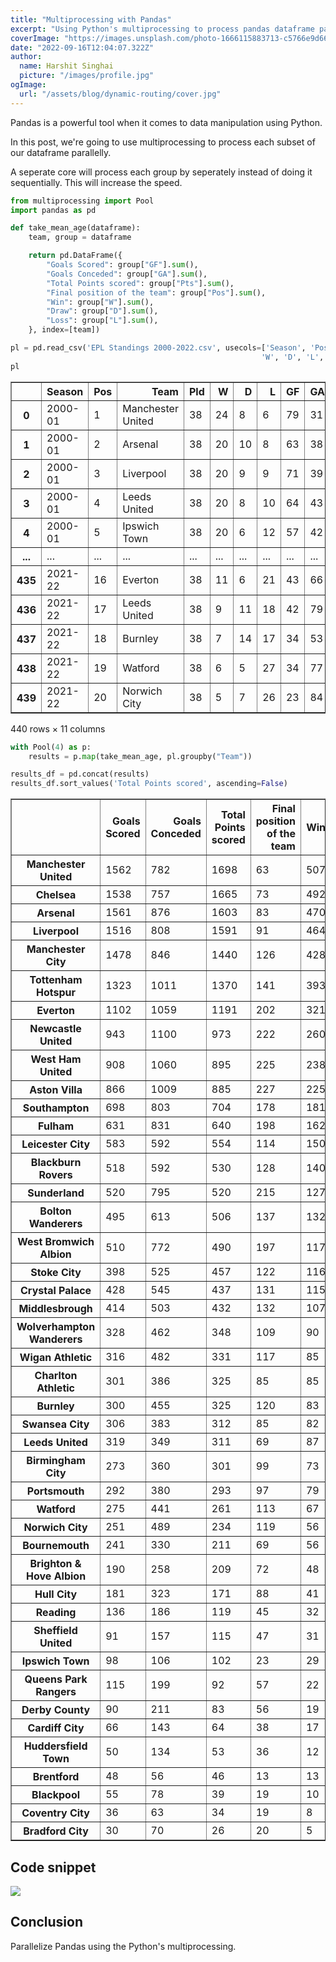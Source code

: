 ```yaml
---
title: "Multiprocessing with Pandas"
excerpt: "Using Python's multiprocessing to process pandas dataframe paralelly."
coverImage: "https://images.unsplash.com/photo-1666115883713-c5766e9d668e?ixlib=rb-4.0.3&ixid=MnwxMjA3fDB8MHxwaG90by1wYWdlfHx8fGVufDB8fHx8&auto=format&fit=crop&w=1032&q=80"
date: "2022-09-16T12:04:07.322Z"
author:
  name: Harshit Singhai
  picture: "/images/profile.jpg"
ogImage:
  url: "/assets/blog/dynamic-routing/cover.jpg"
---
```


Pandas is a powerful tool when it comes to data manipulation using Python.

In this post, we're going to use multiprocessing to process each subset of our dataframe parallelly.

A seperate core will process each group by seperately instead of doing it sequentially. This will increase the speed.

```python
from multiprocessing import Pool
import pandas as pd
```

```python
def take_mean_age(dataframe):
    team, group = dataframe

    return pd.DataFrame({
        "Goals Scored": group["GF"].sum(),
        "Goals Conceded": group["GA"].sum(),
        "Total Points scored": group["Pts"].sum(),
        "Final position of the team": group["Pos"].sum(),
        "Win": group["W"].sum(),
        "Draw": group["D"].sum(),
        "Loss": group["L"].sum(),
    }, index=[team])

```

```python
pl = pd.read_csv('EPL Standings 2000-2022.csv', usecols=['Season', 'Pos', 'Team', 'Pld',
                                                        'W', 'D', 'L', 'GF', 'GA', 'GD', 'Pts'])
pl
```

<div>
<style scoped>
    .dataframe tbody tr th:only-of-type {
        vertical-align: middle;
    }

    .dataframe tbody tr th {
        vertical-align: top;
    }

    .dataframe thead th {
        text-align: right;
    }

</style>
<table border="1" class="dataframe">
  <thead>
    <tr style="text-align: right;">
      <th></th>
      <th>Season</th>
      <th>Pos</th>
      <th>Team</th>
      <th>Pld</th>
      <th>W</th>
      <th>D</th>
      <th>L</th>
      <th>GF</th>
      <th>GA</th>
      <th>GD</th>
      <th>Pts</th>
    </tr>
  </thead>
  <tbody>
    <tr>
      <th>0</th>
      <td>2000-01</td>
      <td>1</td>
      <td>Manchester United</td>
      <td>38</td>
      <td>24</td>
      <td>8</td>
      <td>6</td>
      <td>79</td>
      <td>31</td>
      <td>48</td>
      <td>80</td>
    </tr>
    <tr>
      <th>1</th>
      <td>2000-01</td>
      <td>2</td>
      <td>Arsenal</td>
      <td>38</td>
      <td>20</td>
      <td>10</td>
      <td>8</td>
      <td>63</td>
      <td>38</td>
      <td>25</td>
      <td>70</td>
    </tr>
    <tr>
      <th>2</th>
      <td>2000-01</td>
      <td>3</td>
      <td>Liverpool</td>
      <td>38</td>
      <td>20</td>
      <td>9</td>
      <td>9</td>
      <td>71</td>
      <td>39</td>
      <td>32</td>
      <td>69</td>
    </tr>
    <tr>
      <th>3</th>
      <td>2000-01</td>
      <td>4</td>
      <td>Leeds United</td>
      <td>38</td>
      <td>20</td>
      <td>8</td>
      <td>10</td>
      <td>64</td>
      <td>43</td>
      <td>21</td>
      <td>68</td>
    </tr>
    <tr>
      <th>4</th>
      <td>2000-01</td>
      <td>5</td>
      <td>Ipswich Town</td>
      <td>38</td>
      <td>20</td>
      <td>6</td>
      <td>12</td>
      <td>57</td>
      <td>42</td>
      <td>15</td>
      <td>66</td>
    </tr>
    <tr>
      <th>...</th>
      <td>...</td>
      <td>...</td>
      <td>...</td>
      <td>...</td>
      <td>...</td>
      <td>...</td>
      <td>...</td>
      <td>...</td>
      <td>...</td>
      <td>...</td>
      <td>...</td>
    </tr>
    <tr>
      <th>435</th>
      <td>2021-22</td>
      <td>16</td>
      <td>Everton</td>
      <td>38</td>
      <td>11</td>
      <td>6</td>
      <td>21</td>
      <td>43</td>
      <td>66</td>
      <td>-23</td>
      <td>39</td>
    </tr>
    <tr>
      <th>436</th>
      <td>2021-22</td>
      <td>17</td>
      <td>Leeds United</td>
      <td>38</td>
      <td>9</td>
      <td>11</td>
      <td>18</td>
      <td>42</td>
      <td>79</td>
      <td>-37</td>
      <td>38</td>
    </tr>
    <tr>
      <th>437</th>
      <td>2021-22</td>
      <td>18</td>
      <td>Burnley</td>
      <td>38</td>
      <td>7</td>
      <td>14</td>
      <td>17</td>
      <td>34</td>
      <td>53</td>
      <td>-19</td>
      <td>35</td>
    </tr>
    <tr>
      <th>438</th>
      <td>2021-22</td>
      <td>19</td>
      <td>Watford</td>
      <td>38</td>
      <td>6</td>
      <td>5</td>
      <td>27</td>
      <td>34</td>
      <td>77</td>
      <td>-43</td>
      <td>23</td>
    </tr>
    <tr>
      <th>439</th>
      <td>2021-22</td>
      <td>20</td>
      <td>Norwich City</td>
      <td>38</td>
      <td>5</td>
      <td>7</td>
      <td>26</td>
      <td>23</td>
      <td>84</td>
      <td>-61</td>
      <td>22</td>
    </tr>
  </tbody>
</table>
<p>440 rows × 11 columns</p>
</div>

```python
with Pool(4) as p:
    results = p.map(take_mean_age, pl.groupby("Team"))

results_df = pd.concat(results)
results_df.sort_values('Total Points scored', ascending=False)
```

<div>
<style scoped>
    .dataframe tbody tr th:only-of-type {
        vertical-align: middle;
    }

    .dataframe tbody tr th {
        vertical-align: top;
    }

    .dataframe thead th {
        text-align: right;
    }

</style>
<table border="1" class="dataframe">
  <thead>
    <tr style="text-align: right;">
      <th></th>
      <th>Goals Scored</th>
      <th>Goals Conceded</th>
      <th>Total Points scored</th>
      <th>Final position of the team</th>
      <th>Win</th>
      <th>Draw</th>
      <th>Loss</th>
    </tr>
  </thead>
  <tbody>
    <tr>
      <th>Manchester United</th>
      <td>1562</td>
      <td>782</td>
      <td>1698</td>
      <td>63</td>
      <td>507</td>
      <td>177</td>
      <td>152</td>
    </tr>
    <tr>
      <th>Chelsea</th>
      <td>1538</td>
      <td>757</td>
      <td>1665</td>
      <td>73</td>
      <td>492</td>
      <td>189</td>
      <td>155</td>
    </tr>
    <tr>
      <th>Arsenal</th>
      <td>1561</td>
      <td>876</td>
      <td>1603</td>
      <td>83</td>
      <td>470</td>
      <td>193</td>
      <td>173</td>
    </tr>
    <tr>
      <th>Liverpool</th>
      <td>1516</td>
      <td>808</td>
      <td>1591</td>
      <td>91</td>
      <td>464</td>
      <td>199</td>
      <td>173</td>
    </tr>
    <tr>
      <th>Manchester City</th>
      <td>1478</td>
      <td>846</td>
      <td>1440</td>
      <td>126</td>
      <td>428</td>
      <td>156</td>
      <td>214</td>
    </tr>
    <tr>
      <th>Tottenham Hotspur</th>
      <td>1323</td>
      <td>1011</td>
      <td>1370</td>
      <td>141</td>
      <td>393</td>
      <td>191</td>
      <td>252</td>
    </tr>
    <tr>
      <th>Everton</th>
      <td>1102</td>
      <td>1059</td>
      <td>1191</td>
      <td>202</td>
      <td>321</td>
      <td>228</td>
      <td>287</td>
    </tr>
    <tr>
      <th>Newcastle United</th>
      <td>943</td>
      <td>1100</td>
      <td>973</td>
      <td>222</td>
      <td>260</td>
      <td>193</td>
      <td>307</td>
    </tr>
    <tr>
      <th>West Ham United</th>
      <td>908</td>
      <td>1060</td>
      <td>895</td>
      <td>225</td>
      <td>238</td>
      <td>181</td>
      <td>303</td>
    </tr>
    <tr>
      <th>Aston Villa</th>
      <td>866</td>
      <td>1009</td>
      <td>885</td>
      <td>227</td>
      <td>225</td>
      <td>210</td>
      <td>287</td>
    </tr>
    <tr>
      <th>Southampton</th>
      <td>698</td>
      <td>803</td>
      <td>704</td>
      <td>178</td>
      <td>181</td>
      <td>161</td>
      <td>228</td>
    </tr>
    <tr>
      <th>Fulham</th>
      <td>631</td>
      <td>831</td>
      <td>640</td>
      <td>198</td>
      <td>162</td>
      <td>154</td>
      <td>254</td>
    </tr>
    <tr>
      <th>Leicester City</th>
      <td>583</td>
      <td>592</td>
      <td>554</td>
      <td>114</td>
      <td>150</td>
      <td>104</td>
      <td>164</td>
    </tr>
    <tr>
      <th>Blackburn Rovers</th>
      <td>518</td>
      <td>592</td>
      <td>530</td>
      <td>128</td>
      <td>140</td>
      <td>110</td>
      <td>168</td>
    </tr>
    <tr>
      <th>Sunderland</th>
      <td>520</td>
      <td>795</td>
      <td>520</td>
      <td>215</td>
      <td>127</td>
      <td>139</td>
      <td>266</td>
    </tr>
    <tr>
      <th>Bolton Wanderers</th>
      <td>495</td>
      <td>613</td>
      <td>506</td>
      <td>137</td>
      <td>132</td>
      <td>110</td>
      <td>176</td>
    </tr>
    <tr>
      <th>West Bromwich Albion</th>
      <td>510</td>
      <td>772</td>
      <td>490</td>
      <td>197</td>
      <td>117</td>
      <td>139</td>
      <td>238</td>
    </tr>
    <tr>
      <th>Stoke City</th>
      <td>398</td>
      <td>525</td>
      <td>457</td>
      <td>122</td>
      <td>116</td>
      <td>109</td>
      <td>155</td>
    </tr>
    <tr>
      <th>Crystal Palace</th>
      <td>428</td>
      <td>545</td>
      <td>437</td>
      <td>131</td>
      <td>115</td>
      <td>92</td>
      <td>173</td>
    </tr>
    <tr>
      <th>Middlesbrough</th>
      <td>414</td>
      <td>503</td>
      <td>432</td>
      <td>132</td>
      <td>107</td>
      <td>111</td>
      <td>162</td>
    </tr>
    <tr>
      <th>Wolverhampton Wanderers</th>
      <td>328</td>
      <td>462</td>
      <td>348</td>
      <td>109</td>
      <td>90</td>
      <td>78</td>
      <td>136</td>
    </tr>
    <tr>
      <th>Wigan Athletic</th>
      <td>316</td>
      <td>482</td>
      <td>331</td>
      <td>117</td>
      <td>85</td>
      <td>76</td>
      <td>143</td>
    </tr>
    <tr>
      <th>Charlton Athletic</th>
      <td>301</td>
      <td>386</td>
      <td>325</td>
      <td>85</td>
      <td>85</td>
      <td>70</td>
      <td>111</td>
    </tr>
    <tr>
      <th>Burnley</th>
      <td>300</td>
      <td>455</td>
      <td>325</td>
      <td>120</td>
      <td>83</td>
      <td>76</td>
      <td>145</td>
    </tr>
    <tr>
      <th>Swansea City</th>
      <td>306</td>
      <td>383</td>
      <td>312</td>
      <td>85</td>
      <td>82</td>
      <td>66</td>
      <td>118</td>
    </tr>
    <tr>
      <th>Leeds United</th>
      <td>319</td>
      <td>349</td>
      <td>311</td>
      <td>69</td>
      <td>87</td>
      <td>50</td>
      <td>91</td>
    </tr>
    <tr>
      <th>Birmingham City</th>
      <td>273</td>
      <td>360</td>
      <td>301</td>
      <td>99</td>
      <td>73</td>
      <td>82</td>
      <td>111</td>
    </tr>
    <tr>
      <th>Portsmouth</th>
      <td>292</td>
      <td>380</td>
      <td>293</td>
      <td>97</td>
      <td>79</td>
      <td>65</td>
      <td>122</td>
    </tr>
    <tr>
      <th>Watford</th>
      <td>275</td>
      <td>441</td>
      <td>261</td>
      <td>113</td>
      <td>67</td>
      <td>60</td>
      <td>139</td>
    </tr>
    <tr>
      <th>Norwich City</th>
      <td>251</td>
      <td>489</td>
      <td>234</td>
      <td>119</td>
      <td>56</td>
      <td>66</td>
      <td>144</td>
    </tr>
    <tr>
      <th>Bournemouth</th>
      <td>241</td>
      <td>330</td>
      <td>211</td>
      <td>69</td>
      <td>56</td>
      <td>43</td>
      <td>91</td>
    </tr>
    <tr>
      <th>Brighton &amp; Hove Albion</th>
      <td>190</td>
      <td>258</td>
      <td>209</td>
      <td>72</td>
      <td>48</td>
      <td>65</td>
      <td>77</td>
    </tr>
    <tr>
      <th>Hull City</th>
      <td>181</td>
      <td>323</td>
      <td>171</td>
      <td>88</td>
      <td>41</td>
      <td>48</td>
      <td>101</td>
    </tr>
    <tr>
      <th>Reading</th>
      <td>136</td>
      <td>186</td>
      <td>119</td>
      <td>45</td>
      <td>32</td>
      <td>23</td>
      <td>59</td>
    </tr>
    <tr>
      <th>Sheffield United</th>
      <td>91</td>
      <td>157</td>
      <td>115</td>
      <td>47</td>
      <td>31</td>
      <td>22</td>
      <td>61</td>
    </tr>
    <tr>
      <th>Ipswich Town</th>
      <td>98</td>
      <td>106</td>
      <td>102</td>
      <td>23</td>
      <td>29</td>
      <td>15</td>
      <td>32</td>
    </tr>
    <tr>
      <th>Queens Park Rangers</th>
      <td>115</td>
      <td>199</td>
      <td>92</td>
      <td>57</td>
      <td>22</td>
      <td>26</td>
      <td>66</td>
    </tr>
    <tr>
      <th>Derby County</th>
      <td>90</td>
      <td>211</td>
      <td>83</td>
      <td>56</td>
      <td>19</td>
      <td>26</td>
      <td>69</td>
    </tr>
    <tr>
      <th>Cardiff City</th>
      <td>66</td>
      <td>143</td>
      <td>64</td>
      <td>38</td>
      <td>17</td>
      <td>13</td>
      <td>46</td>
    </tr>
    <tr>
      <th>Huddersfield Town</th>
      <td>50</td>
      <td>134</td>
      <td>53</td>
      <td>36</td>
      <td>12</td>
      <td>17</td>
      <td>47</td>
    </tr>
    <tr>
      <th>Brentford</th>
      <td>48</td>
      <td>56</td>
      <td>46</td>
      <td>13</td>
      <td>13</td>
      <td>7</td>
      <td>18</td>
    </tr>
    <tr>
      <th>Blackpool</th>
      <td>55</td>
      <td>78</td>
      <td>39</td>
      <td>19</td>
      <td>10</td>
      <td>9</td>
      <td>19</td>
    </tr>
    <tr>
      <th>Coventry City</th>
      <td>36</td>
      <td>63</td>
      <td>34</td>
      <td>19</td>
      <td>8</td>
      <td>10</td>
      <td>20</td>
    </tr>
    <tr>
      <th>Bradford City</th>
      <td>30</td>
      <td>70</td>
      <td>26</td>
      <td>20</td>
      <td>5</td>
      <td>11</td>
      <td>22</td>
    </tr>
  </tbody>
</table>
</div>

## Code snippet

<img src="https://i.imgur.com/XrZB0D4.png">

## Conclusion

Parallelize Pandas using the Python's multiprocessing.
